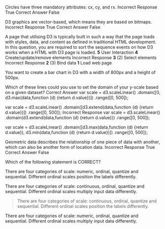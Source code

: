 Circles have three mandatory attributes: cx, cy, and rx.
Incorrect Response
	True
Correct Answer
	False

D3 graphics are vector-based, which means they are based on bitmaps.
Incorrect Response
	True
Correct Answer
	False


 A page that utilising D3 is typically built in such a way that the page loads with styles, data, and content as defined in traditional HTML development. In this question, you are required to sort the sequence events on how D3 works when a HTML with D3 page is loaded.
	__5__		User Interaction
	__4__		Create/update/remove elements
Incorrect Response	__3__	(2)	Select elements
Incorrect Response	__2__	(3)	Bind data
	__1__		Load web page

You want to create a bar chart in D3 with a width of 800px and a height of 500px.


Which of these lines could you use to set the domain of your y-scale based on a given dataset?
Correct Answer
var scale = d3.scaleLinear()
            .domain([0, d3.max(data,function (d) {return d.value})])
            .range([0, 500]);
 
var scale = d3.scaleLinear()
            .domain([d3.extend(data,function (d) {return d.value})])
            .range([0, 500]);
 Incorrect Response
var scale = d3.scaleLinear()
            .domain(d3.extend(data,function (d) {return d.value}))
            .range([0, 500]);
 
var scale = d3.scaleLinear()
            .domain([d3.max(data,function (d) {return d.value}), d3.min(data,function (d) {return d.value})])
            .range([0, 500]);

Geometric data describes the relationship of one piece of data with another, which can also be another form of location data. 
Incorrect Response
	True
Correct Answer
	False

Which of the following statement is CORRECT?
 
There are four categories of scale: numeric, ordinal, quantize and sequential. Different ordinal scales position the labels differently.
 
There are four categories of scale: continuous, ordinal, quantize and sequential. Different ordinal scales multiply input data differently.
 
> There are four categories of scale: continuous, ordinal, quantize and sequential. Different ordinal scales position the labels differently.
 
There are four categories of scale: numeric, ordinal, quantize and sequential. Different ordinal scales multiply input data differently.
